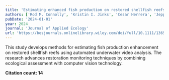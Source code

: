 ```yaml
---
title: 'Estimating enhanced fish production on restored shellfish reefs using automated data collection from underwater videos'
authors: ['Rod M. Connolly', 'Kristin I. Jinks', 'Cesar Herrera', 'Jeppe Rasmussen', 'Christopher A. Buelow', 'Michael Sievers']
pubDate: '2024-01-01'
year: 2024
journal: 'Journal of Applied Ecology'
url: 'https://besjournals.onlinelibrary.wiley.com/doi/full/10.1111/1365-2664.14617'
---
```


This study develops methods for estimating fish production enhancement on restored shellfish reefs using automated underwater video analysis. The research advances restoration monitoring techniques by combining ecological assessment with computer vision technology.

**Citation count: 14**